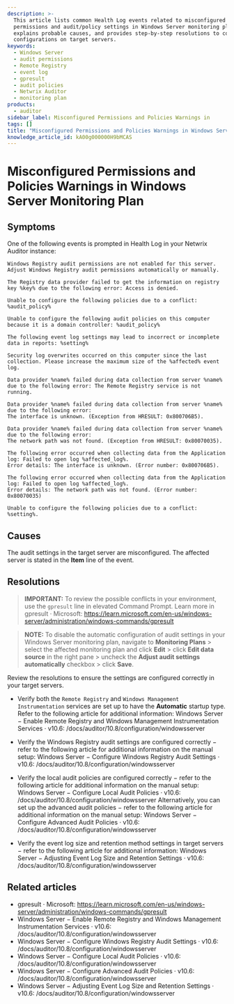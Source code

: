 ```yaml
---
description: >-
  This article lists common Health Log events related to misconfigured
  permissions and audit/policy settings in Windows Server monitoring plans,
  explains probable causes, and provides step-by-step resolutions to correct the
  configurations on target servers.
keywords:
  - Windows Server
  - audit permissions
  - Remote Registry
  - event log
  - gpresult
  - audit policies
  - Netwrix Auditor
  - monitoring plan
products:
  - auditor
sidebar_label: Misconfigured Permissions and Policies Warnings in
tags: []
title: "Misconfigured Permissions and Policies Warnings in Windows Server Monitoring Plan"
knowledge_article_id: kA00g000000H9bMCAS
---
```


# Misconfigured Permissions and Policies Warnings in Windows Server Monitoring Plan

## Symptoms

One of the following events is prompted in Health Log in your Netwrix Auditor instance:

```
Windows Registry audit permissions are not enabled for this server. Adjust Windows Registry audit permissions automatically or manually.
```

```
The Registry data provider failed to get the information on registry key %key% due to the following error: Access is denied.
```

```
Unable to configure the following policies due to a conflict: %audit_policy%
```

```
Unable to configure the following audit policies on this computer because it is a domain controller: %audit_policy%
```

```
The following event log settings may lead to incorrect or incomplete data in reports: %setting%
```

```
Security log overwrites occurred on this computer since the last collection. Please increase the maximum size of the %affected% event log.
```

```
Data provider %name% failed during data collection from server %name% due to the following error: The Remote Registry service is not running.
```

```
Data provider %name% failed during data collection from server %name% due to the following error:
The interface is unknown. (Exception from HRESULT: 0x800706B5).
```

```
Data provider %name% failed during data collection from server %name% due to the following error:
The network path was not found. (Exception from HRESULT: 0x80070035).
```

```
The following error occurred when collecting data from the Application log: Failed to open log %affected_log%.
Error details: The interface is unknown. (Error number: 0x800706B5).
```

```
The following error occurred when collecting data from the Application log: Failed to open log %affected_log%.
Error details: The network path was not found. (Error number: 0x80070035)
```

```
Unable to configure the following policies due to a conflict: %setting%.
```

## Causes

The audit settings in the target server are misconfigured. The affected server is stated in the **Item** line of the event.

## Resolutions

> **IMPORTANT:** To review the possible conflicts in your environment, use the `gpresult` line in elevated Command Prompt. Learn more in gpresult · Microsoft: https://learn.microsoft.com/en-us/windows-server/administration/windows-commands/gpresult

> **NOTE:** To disable the automatic configuration of audit settings in your Windows Server monitoring plan, navigate to **Monitoring Plans** > select the affected monitoring plan and click **Edit** > click **Edit data source** in the right pane > uncheck the **Adjust audit settings automatically** checkbox > click **Save**.

Review the resolutions to ensure the settings are configured correctly in your target servers.

- Verify both the `Remote Registry` and `Windows Management Instrumentation` services are set up to have the **Automatic** startup type. Refer to the following article for additional information: Windows Server − Enable Remote Registry and Windows Management Instrumentation Services · v10.6: /docs/auditor/10.8/configuration/windowsserver

- Verify the Windows Registry audit settings are configured correctly − refer to the following article for additional information on the manual setup: Windows Server − Configure Windows Registry Audit Settings · v10.6: /docs/auditor/10.8/configuration/windowsserver

- Verify the local audit policies are configured correctly − refer to the following article for additional information on the manual setup: Windows Server − Configure Local Audit Policies · v10.6: /docs/auditor/10.8/configuration/windowsserver Alternatively, you can set up the advanced audit policies − refer to the following article for additional information on the manual setup: Windows Server − Configure Advanced Audit Policies · v10.6: /docs/auditor/10.8/configuration/windowsserver

- Verify the event log size and retention method settings in target servers − refer to the following article for additional information: Windows Server − Adjusting Event Log Size and Retention Settings · v10.6: /docs/auditor/10.8/configuration/windowsserver

## Related articles

- gpresult · Microsoft: https://learn.microsoft.com/en-us/windows-server/administration/windows-commands/gpresult
- Windows Server − Enable Remote Registry and Windows Management Instrumentation Services · v10.6: /docs/auditor/10.8/configuration/windowsserver
- Windows Server − Configure Windows Registry Audit Settings · v10.6: /docs/auditor/10.8/configuration/windowsserver
- Windows Server − Configure Local Audit Policies · v10.6: /docs/auditor/10.8/configuration/windowsserver
- Windows Server − Configure Advanced Audit Policies · v10.6: /docs/auditor/10.8/configuration/windowsserver
- Windows Server − Adjusting Event Log Size and Retention Settings · v10.6: /docs/auditor/10.8/configuration/windowsserver
